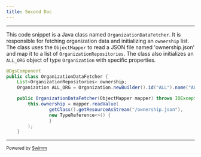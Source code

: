 ```yaml
---
title: Second Doc
---
```

<SwmSnippet path="/src/main/java/io/moderne/organizations/OrganizationDataFetcher.java" line="19">

---

This code snippet is a Java class named `OrganizationDataFetcher`. It is responsible for fetching organization data and initializing an `ownership` list. The class uses the `ObjectMapper` to read a JSON file named 'ownership.json' and map it to a list of `OrganizationRepositories`. The class also initializes an `ALL_ORG` object of type `Organization` with specific properties.

```java
@DgsComponent
public class OrganizationDataFetcher {
    List<OrganizationRepositories> ownership;
    Organization ALL_ORG = Organization.newBuilder().id("ALL").name("ALL").commitOptions(List.of(CommitOption.values())).build();

    public OrganizationDataFetcher(ObjectMapper mapper) throws IOException {
        this.ownership = mapper.readValue(
                getClass().getResourceAsStream("/ownership.json"),
                new TypeReference<>() {
                }
        );
    }
```

---

</SwmSnippet>

<SwmMeta version="3.0.0" repo-id="Z2l0aHViJTNBJTNBbW9kZXJuZS1vcmdhbml6YXRpb25zJTNBJTNBYW1vZ2gtYXhw" repo-name="moderne-organizations"><sup>Powered by [Swimm](https://app.swimm.io/)</sup></SwmMeta>
